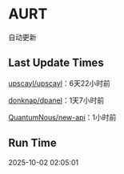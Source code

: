 # AURT

自动更新


## Last Update Times

[upscayl/upscayl](https://github.com/upscayl/upscayl)：6天22小时前

[donknap/dpanel](https://github.com/donknap/dpanel)：1天7小时前

[QuantumNous/new-api](https://github.com/QuantumNous/new-api)：1小时前


## Run Time
2025-10-02 02:05:01
